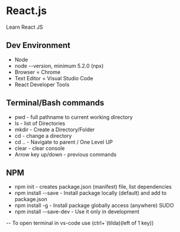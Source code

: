 # React.js
Learn React JS

## Dev Environment
* Node
* node --version, minimum 5.2.0 (npx)
* Browser = Chrome
* Text Editor = Visual Studio Code
* React Developer Tools

## Terminal/Bash commands
* pwd - full pathname to current working directory
* ls - list of Directories
* mkdir - Create a Directory/Folder
* cd - change a directory
* cd .. - Navigate to parent / One Level UP
* clear - clear console
* Arrow key up/down - previous commands

## NPM
* npm init - creates package.json (manifest) file, list dependencies
* npm install <package name> --save - Install package locally (default) and add to package.json
* npm install <package name> -g - Install package globally access (anywhere) SUDO
* npm install <package name> --save-dev - Use it only in development

-- To open terminal in vs-code use (ctrl+`(tilda)(left of 1 key)) 
